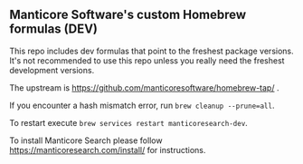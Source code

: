 ## Manticore Software's custom Homebrew formulas (DEV)

This repo includes dev formulas that point to the freshest package versions. It's not recommended to use this repo unless you really need the freshest development versions.

The upstream is https://github.com/manticoresoftware/homebrew-tap/ .

If you encounter a hash mismatch error, run `brew cleanup --prune=all`.

To restart execute `brew services restart manticoresearch-dev`.

To install Manticore Search please follow https://manticoresearch.com/install/ for instructions.
